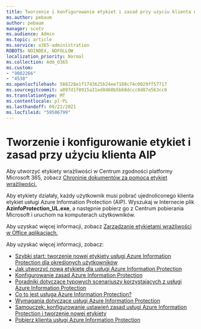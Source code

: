 ```yaml
---
title: Tworzenie i konfigurowanie etykiet i zasad przy użyciu klienta AIP
ms.author: pebaum
author: pebaum
manager: scotv
ms.audience: Admin
ms.topic: article
ms.service: o365-administration
ROBOTS: NOINDEX, NOFOLLOW
localization_priority: Normal
ms.collection: Adm_O365
ms.custom:
- "9002266"
- "4538"
ms.openlocfilehash: 588228e1f1743625b24ee7188c74c0029ff57717
ms.sourcegitcommit: a097d1f8915a31ed8460b5b68dccc8d87e563cc0
ms.translationtype: MT
ms.contentlocale: pl-PL
ms.lasthandoff: 09/22/2021
ms.locfileid: "59506799"
---
```

# <a name="creating-and-configuring-labels-and-policies-with-aip-client"></a>Tworzenie i konfigurowanie etykiet i zasad przy użyciu klienta AIP

Aby utworzyć etykiety wrażliwości w Centrum zgodności platformy Microsoft 365, zobacz [Chroninie dokumentów za pomocą etykiet wrażliwości.](https://docs.microsoft.com/microsoft-365/business-video/create-sensitivity-labels)

Aby etykiety działały, każdy użytkownik musi pobrać ujednoliconego klienta etykiet usługi Azure Information Protection (AIP). Wyszukaj w Internecie plik **AzinfoProtection_UL.exe**, a następnie pobierz go z Centrum pobierania Microsoft i uruchom na komputerach użytkowników.

Aby uzyskać więcej informacji, zobacz [Zarządzanie etykietami wrażliwości w Office aplikacjach.](https://docs.microsoft.com/microsoft-365/compliance/sensitivity-labels-office-apps)

Aby uzyskać więcej informacji, zobacz: 

- [Szybki start: tworzenie nowej etykiety usługi Azure Information Protection dla określonych użytkowników](https://docs.microsoft.com/azure/information-protection/quickstart-label-specificusers)
- [Jak utworzyć nową etykietę dla usługi Azure Information Protection](https://docs.microsoft.com/azure/information-protection/configure-policy-new-label)
- [Konfigurowanie zasad Azure Information Protection](https://docs.microsoft.com/azure/information-protection/configure-policy)
- [Poradniki dotyczące typowych scenariuszy korzystających z usługi Azure Information Protection](https://docs.microsoft.com/azure/information-protection/how-to-guides)
- [Co to jest usługa Azure Information Protection?](https://docs.microsoft.com/azure/information-protection/what-is-information-protection)
- [Wymagania dotyczące usługi Azure Information Protection](https://docs.microsoft.com/azure/information-protection/requirements)
- [Samouczek: konfigurowanie ustawień zasad usługi Azure Information Protection i tworzenie nowej etykiety](https://docs.microsoft.com/azure/information-protection/infoprotect-quick-start-tutorial)
- [Pobierz klienta usługi Azure Information Protection](https://www.microsoft.com/download/details.aspx?id=53018)
